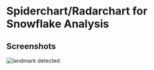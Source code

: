 # Spiderchart/Radarchart for Snowflake Analysis


## Screenshots
![landmark detected](https://reasadazim.com/wp-content/uploads/2023/12/ezgif.com-video-to-gif.gif)
